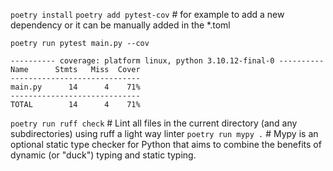 `poetry install`
`poetry add pytest-cov` # for example to add a new dependency or it can be manually added in the *.toml

`poetry run pytest main.py --cov`

```
---------- coverage: platform linux, python 3.10.12-final-0 ----------
Name      Stmts   Miss  Cover
-----------------------------
main.py      14      4    71%
-----------------------------
TOTAL        14      4    71%

```

`poetry run ruff check`   # Lint all files in the current directory (and any subdirectories) using ruff a light way linter
`poetry run mypy .`   # Mypy is an optional static type checker for Python that aims to combine the benefits of dynamic (or "duck") typing and static typing. 